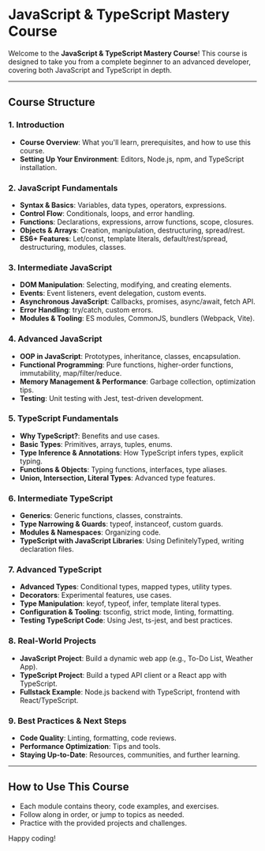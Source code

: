 # JavaScript & TypeScript Mastery Course

Welcome to the **JavaScript & TypeScript Mastery Course**! This course is designed to take you from a complete beginner to an advanced developer, covering both JavaScript and TypeScript in depth.

---

## Course Structure

### 1. Introduction
- **Course Overview**: What you'll learn, prerequisites, and how to use this course.
- **Setting Up Your Environment**: Editors, Node.js, npm, and TypeScript installation.

### 2. JavaScript Fundamentals
- **Syntax & Basics**: Variables, data types, operators, expressions.
- **Control Flow**: Conditionals, loops, and error handling.
- **Functions**: Declarations, expressions, arrow functions, scope, closures.
- **Objects & Arrays**: Creation, manipulation, destructuring, spread/rest.
- **ES6+ Features**: Let/const, template literals, default/rest/spread, destructuring, modules, classes.

### 3. Intermediate JavaScript
- **DOM Manipulation**: Selecting, modifying, and creating elements.
- **Events**: Event listeners, event delegation, custom events.
- **Asynchronous JavaScript**: Callbacks, promises, async/await, fetch API.
- **Error Handling**: try/catch, custom errors.
- **Modules & Tooling**: ES modules, CommonJS, bundlers (Webpack, Vite).

### 4. Advanced JavaScript
- **OOP in JavaScript**: Prototypes, inheritance, classes, encapsulation.
- **Functional Programming**: Pure functions, higher-order functions, immutability, map/filter/reduce.
- **Memory Management & Performance**: Garbage collection, optimization tips.
- **Testing**: Unit testing with Jest, test-driven development.

### 5. TypeScript Fundamentals
- **Why TypeScript?**: Benefits and use cases.
- **Basic Types**: Primitives, arrays, tuples, enums.
- **Type Inference & Annotations**: How TypeScript infers types, explicit typing.
- **Functions & Objects**: Typing functions, interfaces, type aliases.
- **Union, Intersection, Literal Types**: Advanced type features.

### 6. Intermediate TypeScript
- **Generics**: Generic functions, classes, constraints.
- **Type Narrowing & Guards**: typeof, instanceof, custom guards.
- **Modules & Namespaces**: Organizing code.
- **TypeScript with JavaScript Libraries**: Using DefinitelyTyped, writing declaration files.

### 7. Advanced TypeScript
- **Advanced Types**: Conditional types, mapped types, utility types.
- **Decorators**: Experimental features, use cases.
- **Type Manipulation**: keyof, typeof, infer, template literal types.
- **Configuration & Tooling**: tsconfig, strict mode, linting, formatting.
- **Testing TypeScript Code**: Using Jest, ts-jest, and best practices.

### 8. Real-World Projects
- **JavaScript Project**: Build a dynamic web app (e.g., To-Do List, Weather App).
- **TypeScript Project**: Build a typed API client or a React app with TypeScript.
- **Fullstack Example**: Node.js backend with TypeScript, frontend with React/TypeScript.

### 9. Best Practices & Next Steps
- **Code Quality**: Linting, formatting, code reviews.
- **Performance Optimization**: Tips and tools.
- **Staying Up-to-Date**: Resources, communities, and further learning.

---

## How to Use This Course
- Each module contains theory, code examples, and exercises.
- Follow along in order, or jump to topics as needed.
- Practice with the provided projects and challenges.

Happy coding!